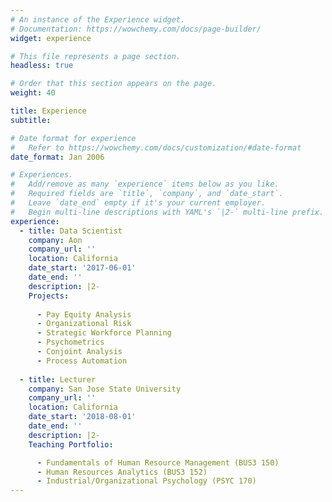 ```yaml
---
# An instance of the Experience widget.
# Documentation: https://wowchemy.com/docs/page-builder/
widget: experience

# This file represents a page section.
headless: true

# Order that this section appears on the page.
weight: 40

title: Experience
subtitle:

# Date format for experience
#   Refer to https://wowchemy.com/docs/customization/#date-format
date_format: Jan 2006

# Experiences.
#   Add/remove as many `experience` items below as you like.
#   Required fields are `title`, `company`, and `date_start`.
#   Leave `date_end` empty if it's your current employer.
#   Begin multi-line descriptions with YAML's `|2-` multi-line prefix.
experience:
  - title: Data Scientist
    company: Aon
    company_url: ''
    location: California
    date_start: '2017-06-01'
    date_end: ''
    description: |2-
    Projects:
        
      - Pay Equity Analysis
      - Organizational Risk
      - Strategic Workforce Planning
      - Psychometrics
      - Conjoint Analysis
      - Process Automation
        
  - title: Lecturer
    company: San Jose State University
    company_url: ''
    location: California
    date_start: '2018-08-01'
    date_end: ''
    description: |2-
    Teaching Portfolio:

      - Fundamentals of Human Resource Management (BUS3 150)
      - Human Resources Analytics (BUS3 152)
      - Industrial/Organizational Psychology (PSYC 170)
---
```

